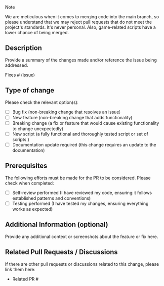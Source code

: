 > [!NOTE]
> We are meticulous when it comes to merging code into the main branch, so please understand that we may reject pull requests that do not meet the project's standards. It's never personal. Also, game-related scripts have a lower chance of being merged.

## Description

Provide a summary of the changes made and/or reference the issue being addressed.

Fixes # (issue)

## Type of change
Please check the relevant option(s):

- [ ] Bug fix (non-breaking change that resolves an issue)
- [ ] New feature (non-breaking change that adds functionality)
- [ ] Breaking change (a fix or feature that would cause existing functionality to change unexpectedly)
- [ ] New script (a fully functional and thoroughly tested script or set of scripts.)
- [ ] Documentation update required (this change requires an update to the documentation)

## Prerequisites
The following efforts must be made for the PR to be considered. Please check when completed:
- [ ] Self-review performed (I have reviewed my code, ensuring it follows established patterns and conventions)
- [ ] Testing performed (I have tested my changes, ensuring everything works as expected)

## Additional Information (optional)
Provide any additional context or screenshots about the feature or fix here.


## Related Pull Requests / Discussions

If there are other pull requests or discussions related to this change, please link them here:
- Related PR #
